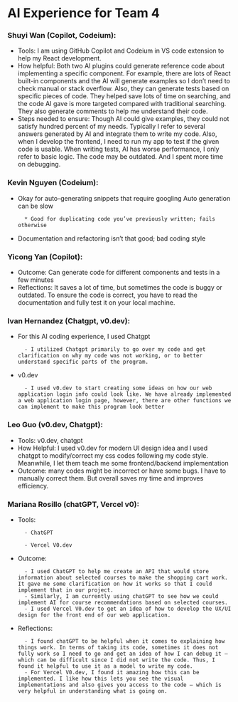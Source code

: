 # AI Experience for Team 4

### Shuyi Wan (Copilot, Codeium):

- Tools: I am using GitHub Copilot and Codeium in VS code extension to help my React development.
- How helpful: Both two AI plugins could generate reference code about implementing a specific component. For example, there are lots of React built-in components and the AI will generate examples so I don’t need to check manual or stack overflow. Also, they can generate tests based on specific pieces of code. They helped save lots of time on searching, and the code AI gave is more targeted compared with traditional searching. They also generate comments to help me understand their code.
- Steps needed to ensure: Though AI could give examples, they could not satisfy hundred percent of my needs. Typically I refer to several answers generated by AI and integrate them to write my code. Also, when I develop the frontend, I need to run my app to test if the given code is usable. When writing tests, AI has worse performance, I only refer to basic logic. The code may be outdated. And I spent more time on debugging.


### Kevin Nguyen (Codeium):

* Okay for auto-generating snippets that require googling
Auto generation can be slow

        * Good for duplicating code you’ve previously written; fails otherwise

* Documentation and refactoring isn’t that good; bad coding style


### Yicong Yan (Copilot):

- Outcome: Can generate code for different components and tests in a few minutes
- Reflections: It saves a lot of time, but sometimes the code is buggy or outdated. To ensure the code is correct, you have to read the documentation and fully test it on your local machine.


### Ivan Hernandez (Chatgpt, v0.dev):

- For this AI coding experience, I used Chatgpt

        - I utilized Chatgpt primarily to go over my code and get clarification on why my code was not working, or to better understand specific parts of the program.

- v0.dev

        - I used v0.dev to start creating some ideas on how our web application login info could look like. We have already implemented a web application login page, however, there are other functions we can implement to make this program look better


### Leo Guo (v0.dev, Chatgpt):

- Tools: v0.dev, chatgpt
- How Helpful: I used v0.dev for modern UI design idea and I used chatgpt to modify/correct my css codes following my code style. Meanwhile, I let them teach me some frontend/backend implementation
- Outcome: many codes might be incorrect or have some bugs. I have to manually correct them. But overall saves my time and improves efficiency.


### Mariana Rosillo (chatGPT, Vercel v0):

- Tools:

        - ChatGPT

        - Vercel V0.dev

- Outcome:

        - I used ChatGPT to help me create an API that would store information about selected courses to make the shopping cart work. It gave me some clarification on how it works so that I could implement that in our project.
        - Similarly, I am currently using chatGPT to see how we could implement AI for course recommendations based on selected courses.
        - I used Vercel V0.dev to get an idea of how to develop the UX/UI design for the front end of our web application.

- Reflections:

        - I found chatGPT to be helpful when it comes to explaining how things work. In terms of taking its code, sometimes it does not fully work so I need to go and get an idea of how I can debug it – which can be difficult since I did not write the code. Thus, I found it helpful to use it as a model to write my code.
        - For Vercel V0.dev, I found it amazing how this can be implemented. I like how this lets you see the visual implementations and also gives you access to the code – which is very helpful in understanding what is going on.
